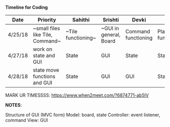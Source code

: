 **Timeline for Coding**


| **Date** | **Priority**                   | **Sahithi**      | **Srishti**           | **Devki**           | **Kati**            |
|----------|--------------------------------|------------------|-----------------------|---------------------|---------------------|
| 4/25/18  |~small files like Tile, Command~|~Tile functioning~|~GUI in general, Board | Command functioning | Player functioning  |
| 4/27/18  | work on state and GUI          | State            | GUI                   | State               | State               |
| 4/28/18  | state move functions and GUI   | State            | GUI                   | GUI                 | State               |


MARK UR TIMESSSS: https://www.when2meet.com/?6874771-ab5IV

**NOTES**: 

Structure of GUI (MVC form)
Model: board, state
Controller: event listener, command 
View: GUI
